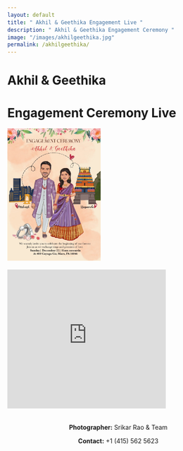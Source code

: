 ```yaml
---
layout: default
title: " Akhil & Geethika Engagement Live "
description: " Akhil & Geethika Engagement Ceremony "
image: "/images/akhilgeethika.jpg"
permalink: /akhilgeethika/
---
```

<h1>Akhil & Geethika</h1>
<h1>Engagement Ceremony Live</h1>
<div  class="col-lg-6 col-md-6">
<img src="/images/akhilgeethika.jpg" alt="Akhil & Geethika" height="300">
</div>
<br>
<div  class="col-lg-6 col-md-6">
<iframe width="360" height="315" src="https://www.youtube.com/embed/GQMXxAQag2A" title="YouTube video player" frameborder="0" allow="accelerometer; autoplay; clipboard-write; encrypted-media; gyroscope; picture-in-picture" allowfullscreen></iframe>
</div>
<br>
<div  class="col-md-6" data-aos="fade-up" style="text-align:left; float:none;margin:auto;">
<p style="text-align:center"><b>Photographer:</b> Srikar Rao & Team</p>
<p style="text-align:center"><b>Contact:</b> +1 (415) 562 5623</p>
<br>
</div>
